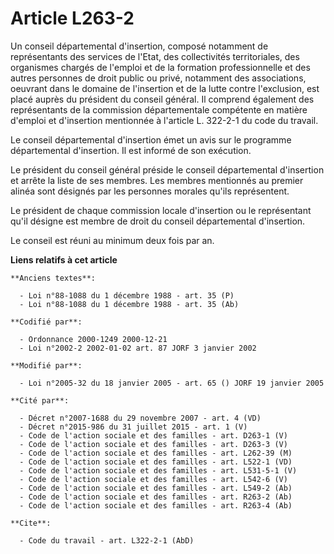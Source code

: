 # Article L263-2

Un conseil départemental d'insertion, composé notamment de représentants des services de l'Etat, des collectivités
territoriales, des organismes chargés de l'emploi et de la formation professionnelle et des autres personnes de droit public
ou privé, notamment des associations, oeuvrant dans le domaine de l'insertion et de la lutte contre l'exclusion, est placé
auprès du président du conseil général. Il comprend également des représentants de la commission départementale compétente en
matière d'emploi et d'insertion mentionnée à l'article L. 322-2-1 du code du travail.

Le conseil départemental d'insertion émet un avis sur le programme départemental d'insertion. Il est informé de son
exécution.

Le président du conseil général préside le conseil départemental d'insertion et arrête la liste de ses membres. Les membres
mentionnés au premier alinéa sont désignés par les personnes morales qu'ils représentent.

Le président de chaque commission locale d'insertion ou le représentant qu'il désigne est membre de droit du conseil
départemental d'insertion.

Le conseil est réuni au minimum deux fois par an.

**Liens relatifs à cet article**

	**Anciens textes**:

	  - Loi n°88-1088 du 1 décembre 1988 - art. 35 (P)
	  - Loi n°88-1088 du 1 décembre 1988 - art. 35 (Ab)

	**Codifié par**:

	  - Ordonnance 2000-1249 2000-12-21
	  - Loi n°2002-2 2002-01-02 art. 87 JORF 3 janvier 2002

	**Modifié par**:

	  - Loi n°2005-32 du 18 janvier 2005 - art. 65 () JORF 19 janvier 2005

	**Cité par**:

	  - Décret n°2007-1688 du 29 novembre 2007 - art. 4 (VD)
	  - Décret n°2015-986 du 31 juillet 2015 - art. 1 (V)
	  - Code de l'action sociale et des familles - art. D263-1 (V)
	  - Code de l'action sociale et des familles - art. D263-3 (V)
	  - Code de l'action sociale et des familles - art. L262-39 (M)
	  - Code de l'action sociale et des familles - art. L522-1 (VD)
	  - Code de l'action sociale et des familles - art. L531-5-1 (V)
	  - Code de l'action sociale et des familles - art. L542-6 (V)
	  - Code de l'action sociale et des familles - art. L549-2 (Ab)
	  - Code de l'action sociale et des familles - art. R263-2 (Ab)
	  - Code de l'action sociale et des familles - art. R263-4 (Ab)

	**Cite**:

	  - Code du travail - art. L322-2-1 (AbD)
